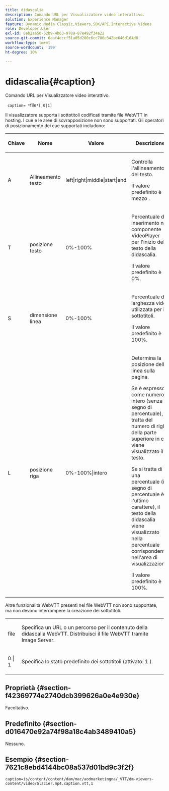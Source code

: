 ```yaml
---
title: didascalia
description: Comando URL per Visualizzatore video interattivo.
solution: Experience Manager
feature: Dynamic Media Classic,Viewers,SDK/API,Interactive Videos
role: Developer,User
exl-id: 8eb2aa50-52b9-4b63-9789-87e492f34a22
source-git-commit: 6aaf4eccf51a05d200c6cc780e342be646d104d8
workflow-type: tm+mt
source-wordcount: '199'
ht-degree: 10%

---
```


# didascalia{#caption}

Comando URL per Visualizzatore video interattivo.

` caption= *`file`*[,0|1]`

Il visualizzatore supporta i sottotitoli codificati tramite file WebVTT in hosting. I cue e le aree di sovrapposizione non sono supportati. Gli operatori di posizionamento dei cue supportati includono:

<table id="table_62D89A06EC9E4E7983D1F26A2C85A621"> 
 <thead> 
  <tr> 
   <th colname="col1" class="entry"> <p>Chiave </p> </th> 
   <th colname="col2" class="entry"> <p>Nome </p> </th> 
   <th colname="col3" class="entry"> <p>Valore </p> </th> 
   <th colname="col4" class="entry"> <p>Descrizione </p> </th> 
  </tr> 
 </thead>
 <tbody> 
  <tr> 
   <td colname="col1"> <p> <span class="codeph"> A </span> </p> </td> 
   <td colname="col2"> <p>Allineamento testo </p> </td> 
   <td colname="col3"> <p> <span class="codeph"> left|right|middle|start|end </span> </p> </td> 
   <td colname="col4"> <p> Controlla l'allineamento del testo. </p> <p>Il valore predefinito è <span class="codeph"> mezzo </span>. </p> </td> 
  </tr> 
  <tr> 
   <td colname="col1"> <p> <span class="codeph"> T </span> </p> </td> 
   <td colname="col2"> <p>posizione testo </p> </td> 
   <td colname="col3"> <p> 0%-100% </p> </td> 
   <td colname="col4"> <p> Percentuale di inserimento nel componente VideoPlayer per l'inizio del testo della didascalia. </p> <p>Il valore predefinito è 0%. </p> </td> 
  </tr> 
  <tr> 
   <td colname="col1"> <p> <span class="codeph"> S </span> </p> </td> 
   <td colname="col2"> <p>dimensione linea </p> </td> 
   <td colname="col3"> <p> 0%-100% </p> </td> 
   <td colname="col4"> <p> Percentuale di larghezza video utilizzata per i sottotitoli. </p> <p>Il valore predefinito è 100%. </p> </td> 
  </tr> 
  <tr> 
   <td colname="col1"> <p> <span class="codeph"> L </span> </p> </td> 
   <td colname="col2"> <p>posizione riga </p> </td> 
   <td colname="col3"> <p> 0%-100%|intero </p> </td> 
   <td colname="col4"> <p> Determina la posizione della linea sulla pagina. </p> <p>Se è espresso come numero intero (senza segno di percentuale), si tratta del numero di righe della parte superiore in cui viene visualizzato il testo. </p> <p>Se si tratta di una percentuale (il segno di percentuale è l'ultimo carattere), il testo della didascalia viene visualizzato nella percentuale corrispondente nell'area di visualizzazione. </p> <p>Il valore predefinito è 100%. </p> </td> 
  </tr> 
 </tbody> 
</table>

Altre funzionalità WebVTT presenti nel file WebVTT non sono supportate, ma non devono interrompere la creazione dei sottotitoli.

<table id="table_A5BB1C08DA4B425DBD0356C7D3693E75"> 
 <tbody> 
  <tr> 
   <td colname="col1"> <p> <span class="codeph"> <span class="varname"> file </span> </span> </p> </td> 
   <td colname="col2"> <p> Specifica un URL o un percorso per il contenuto della didascalia WebVTT. Distribuisci il file WebVTT tramite Image Server. </p> </td> 
  </tr> 
  <tr> 
   <td colname="col1"> <p> <span class="codeph"> 0 | 1 </span> </p> </td> 
   <td colname="col2"> <p> Specifica lo stato predefinito dei sottotitoli (attivato: <span class="codeph"> 1 </span>). </p> </td> 
  </tr> 
 </tbody> 
</table>

## Proprietà {#section-f42369774e2740dcb399626a0e4e930e}

Facoltativo.

## Predefinito {#section-d016470e92a74f98a18c4ab3489410a5}

Nessuno.

## Esempio {#section-7621c8ebd4144bc08a537d01bd9c3f2f}

```
caption=is/content/content/dam/mac/aodmarketingna/_VTT/dm-viewers-content/video/Glacier.mp4.caption.vtt,1
```
